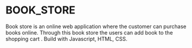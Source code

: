 # BOOK_STORE
Book store is an online web application where the customer can purchase books online. Through this book store the users can add book to the shopping cart . Build with Javascript, HTML, CSS.
